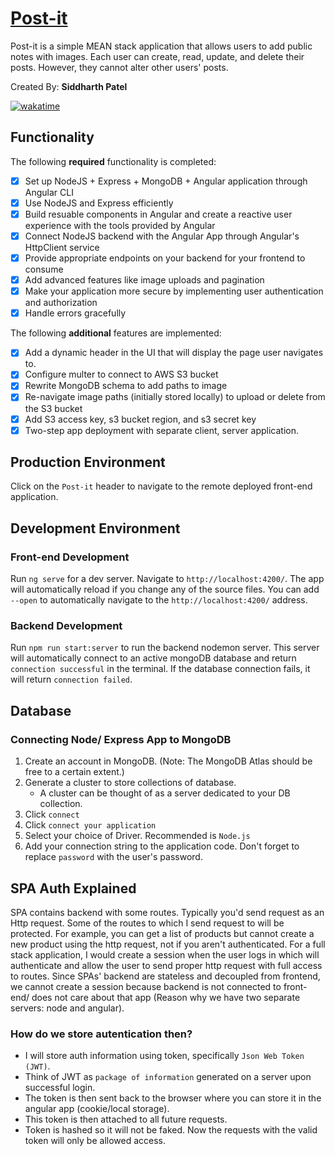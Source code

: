 # [Post-it](https://post-it-frontend.herokuapp.com/)

Post-it is a simple MEAN stack application that allows users to add public notes with images. Each user can create, read, update, and delete their posts. However, they cannot alter other users' posts.

Created By: <b> Siddharth Patel </b>

[![wakatime](https://wakatime.com/badge/user/1b6035ce-66c3-490e-bccd-740880a46a30/project/cdb977e1-2f3c-4ac7-b6cf-f1c5a8dfe6a4.svg)](https://wakatime.com/badge/user/1b6035ce-66c3-490e-bccd-740880a46a30/project/cdb977e1-2f3c-4ac7-b6cf-f1c5a8dfe6a4)

## Functionality

The following <b>required</b> functionality is completed:

- [x] Set up NodeJS + Express + MongoDB + Angular application through Angular CLI
- [x] Use NodeJS and Express efficiently
- [x] Build resuable components in Angular and create a reactive user experience with the tools provided by Angular
- [x] Connect NodeJS backend with the Angular App through Angular's HttpClient service
- [x] Provide appropriate endpoints on your backend for your frontend to consume
- [x] Add advanced features like image uploads and pagination
- [x] Make your application more secure by implementing user authentication and authorization
- [x] Handle errors gracefully

The following <b>additional</b> features are implemented:

- [x] Add a dynamic header in the UI that will display the page user navigates to.
- [x] Configure multer to connect to AWS S3 bucket
- [x] Rewrite MongoDB schema to add paths to image
- [x] Re-navigate image paths (initially stored locally) to upload or delete from the S3 bucket
- [x] Add S3 access key, s3 bucket region, and s3 secret key
- [x] Two-step app deployment with separate client, server application.

## Production Environment

Click on the `Post-it` header to navigate to the remote deployed front-end application.

## Development Environment

### Front-end Development

Run `ng serve` for a dev server. Navigate to `http://localhost:4200/`. The app will automatically reload if you change any of the source files.
You can add `--open` to automatically navigate to the `http://localhost:4200/` address.

### Backend Development

Run `npm run start:server` to run the backend nodemon server.
This server will automatically connect to an active mongoDB database and return `connection successful` in the terminal.
If the database connection fails, it will return `connection failed`.

## Database

### Connecting Node/ Express App to MongoDB

1. Create an account in MongoDB. (Note: The MongoDB Atlas should be free to a certain extent.)
2. Generate a cluster to store collections of database.
   - A cluster can be thought of as a server dedicated to your DB collection.
3. Click `connect`
4. Click `connect your application`
5. Select your choice of Driver. Recommended is `Node.js`
6. Add your connection string to the application code. Don't forget to replace `password` with the user's password.

## SPA Auth Explained

SPA contains backend with some routes. Typically you'd send request as an Http request. Some of the routes to which I send request to will be protected. For example, you can get a list of products but cannot create a new product using the http request, not if you aren't authenticated. For a full stack application, I would create a session when the user logs in which will authenticate and allow the user to send proper http request with full access to routes. Since SPAs' backend are stateless and decoupled from frontend, we cannot create a session because backend is not connected to front-end/ does not care about that app (Reason why we have two separate servers: node and angular).

### How do we store autentication then?

- I will store auth information using token, specifically `Json Web Token (JWT)`.
- Think of JWT as `package of information` generated on a server upon successful login.
- The token is then sent back to the browser where you can store it in the angular app (cookie/local storage).
- This token is then attached to all future requests.
- Token is hashed so it will not be faked. Now the requests with the valid token will only be allowed access.
